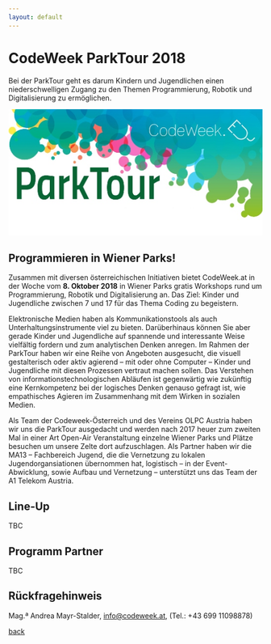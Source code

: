 ```yaml
---
layout: default
---
```


# CodeWeek ParkTour 2018
Bei der ParkTour geht es darum Kindern und Jugendlichen einen niederschwelligen Zugang zu den Themen Programmierung, Robotik und Digitalisierung zu ermöglichen.

![Image](https://github.com/acolono/codeweek.at/blob/master/parktour_sm-no-year.jpg)

## Programmieren in Wiener Parks!
 
Zusammen mit diversen österreichischen Initiativen bietet CodeWeek.at in der Woche vom **8. Oktober 2018** in Wiener Parks gratis Workshops rund um Programmierung, Robotik und Digitalisierung an. Das Ziel: Kinder und Jugendliche zwischen 7 und 17 für das Thema Coding zu begeistern.

Elektronische Medien haben als Kommunikationstools als auch Unterhaltungsinstrumente viel zu bieten. Darüberhinaus können Sie aber gerade Kinder und Jugendliche auf spannende und interessante Weise vielfältig fordern und zum analytischen Denken anregen. Im Rahmen der ParkTour haben wir eine Reihe von Angeboten ausgesucht, die visuell gestalterisch oder aktiv agierend – mit oder ohne Computer – Kinder und Jugendliche mit diesen Prozessen vertraut machen sollen. Das Verstehen von informationstechnologischen Abläufen ist gegenwärtig wie zukünftig eine Kernkompetenz bei der  logisches Denken genauso gefragt ist, wie empathisches Agieren im Zusammenhang mit dem Wirken in sozialen Medien.

Als Team der Codeweek-Österreich und des Vereins OLPC Austria haben wir uns die ParkTour ausgedacht und werden nach 2017 heuer zum zweiten Mal in einer Art Open-Air Veranstaltung einzelne Wiener Parks und Plätze besuchen um unsere Zelte dort aufzuschlagen. Als Partner haben wir die MA13 – Fachbereich Jugend, die die Vernetzung zu lokalen Jugendorgansiationen übernommen hat, logistisch – in der Event-Abwicklung, sowie Aufbau und Vernetzung – unterstützt uns das Team der A1 Telekom Austria.

## Line-Up

TBC

## Programm Partner

TBC

## Rückfragehinweis

Mag.ª Andrea Mayr-Stalder, info@codeweek.at, (Tel.: +43 699 11098878)

[back](./)
